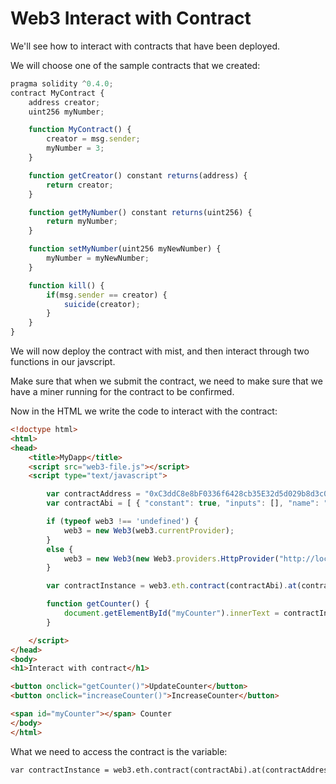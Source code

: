 # Web3 Interact with Contract

We'll see how to interact with contracts that have been deployed.

We will choose one of the sample contracts that we created:

``` javascript
pragma solidity ^0.4.0;
contract MyContract {
    address creator;
    uint256 myNumber;

    function MyContract() {
        creator = msg.sender;
        myNumber = 3;
    }

    function getCreator() constant returns(address) {
        return creator;
    }

    function getMyNumber() constant returns(uint256) {
        return myNumber;
    }

    function setMyNumber(uint256 myNewNumber) {
        myNumber = myNewNumber;
    }

    function kill() {
        if(msg.sender == creator) {
            suicide(creator);
        }
    }
}

```

We will now deploy the contract with mist, and then interact through two functions in our javscript.

Make sure that when we submit the contract, we need to make sure that we have a miner running for the contract to be confirmed.

Now in the HTML we write the code to interact with the contract:

``` html
<!doctype html>
<html>
<head>
    <title>MyDapp</title>
    <script src="web3-file.js"></script>
    <script type="text/javascript">

        var contractAddress = "0xC3ddC8e8bF0336f6428cb35E32d5d029b8d3c016";
        var contractAbi = [ { "constant": true, "inputs": [], "name": "getCreator", "outputs": [ { "name": "", "type": "address", "value": "0x03438a1769c4dfb8a3c2181b5b2039d77ecaea80" } ], "payable": false, "type": "function" }, { "constant": false, "inputs": [], "name": "kill", "outputs": [], "payable": false, "type": "function" }, { "constant": false, "inputs": [ { "name": "myNewNumber", "type": "uint256" } ], "name": "setMyNumber", "outputs": [], "payable": false, "type": "function" }, { "constant": true, "inputs": [], "name": "getMyNumber", "outputs": [ { "name": "", "type": "uint256", "value": "3" } ], "payable": false, "type": "function" }, { "inputs": [], "payable": false, "type": "constructor" } ]

        if (typeof web3 !== 'undefined') {
            web3 = new Web3(web3.currentProvider);
        }
        else {
            web3 = new Web3(new Web3.providers.HttpProvider("http://localhost:8545"));
        }

        var contractInstance = web3.eth.contract(contractAbi).at(contractAddress);

        function getCounter() {
            document.getElementById("myCounter").innerText = contractInstance.getMyNumber().toNumber();
        }

    </script>
</head>
<body>
<h1>Interact with contract</h1>

<button onclick="getCounter()">UpdateCounter</button>
<button onclick="increaseCounter()">IncreaseCounter</button>

<span id="myCounter"></span> Counter
</body>
</html>
```

What we need to access the contract is the variable:

``` html
var contractInstance = web3.eth.contract(contractAbi).at(contractAddress);
```







